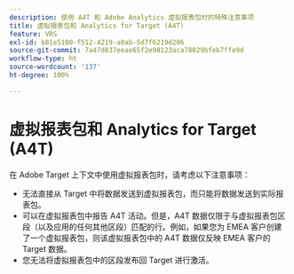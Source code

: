 ```yaml
---
description: 使用 A4T 和 Adobe Analytics 虚拟报表包时的特殊注意事项
title: 虚拟报表包和 Analytics for Target (A4T)
feature: VRS
exl-id: b81e5100-f512-4219-a8ab-5d7f6219d206
source-git-commit: 7a47d837eeae65f2e98123aca78029bfeb7ffe9d
workflow-type: ht
source-wordcount: '137'
ht-degree: 100%

---
```


# 虚拟报表包和 Analytics for Target (A4T)

在 Adobe Target 上下文中使用虚拟报表包时，请考虑以下注意事项：

* 无法直接从 Target 中将数据发送到虚拟报表包，而只能将数据发送到实际报表包。
* 可以在虚拟报表包中报告 A4T 活动。但是，A4T 数据仅限于与虚拟报表包区段（以及应用的任何其他区段）匹配的行。例如，如果您为 EMEA 客户创建了一个虚拟报表包，则该虚拟报表包中的 A4T 数据仅反映 EMEA 客户的 Target 数据。
* 您无法将虚拟报表包中的区段发布回 Target 进行激活。

